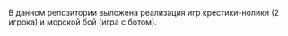В данном репозитории выложена реализация игр крестики-нолики (2 игрока) и морской бой (игра с ботом).
